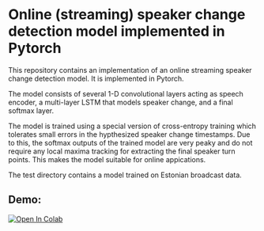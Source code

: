 # Online (streaming) speaker change detection model implemented in Pytorch

This repository contains an implementation of an online streaming speaker change detection model.
It is implemented in Pytorch.

The model consists of several 1-D convolutional layers acting as speech encoder,
a multi-layer LSTM that models speaker change, and a final softmax layer.

The model is trained using a special version of cross-entropy
training which tolerates small errors in the hypthesized speaker change timestamps.
Due to this, the softmax outputs of the trained model are very peaky and do not require
any local maxima tracking for extracting the final speaker turn points. This
makes the model suitable for online appications.

The test directory contains a model trained on Estonian broadcast data.

## Demo:

[![Open In Colab](https://colab.research.google.com/assets/colab-badge.svg)](https://colab.research.google.com/github/alumae/online_speaker_change_detector/blob/main/tutorials/streaming_demo.ipynb)
